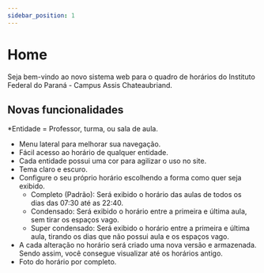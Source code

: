 ```yaml
---
sidebar_position: 1
---
```


# Home

<p>
  Seja bem-vindo ao novo sistema web para o quadro de horários do Instituto Federal do Paraná - Campus Assis Chateaubriand. 
</p>

## Novas funcionalidades

\*Entidade = Professor, turma, ou sala de aula.

- Menu lateral para melhorar sua navegação.
- Fácil acesso ao horário de qualquer entidade.
- Cada entidade possui uma cor para agilizar o uso no site.
- Tema claro e escuro.
- Configure o seu próprio horário escolhendo a forma como quer seja exibido.
  - Completo (Padrão): Será exibido o horário das aulas de todos os dias das 07:30 até as 22:40.
  - Condensado: Será exibido o horário entre a primeira e última aula, sem tirar os espaços vago.
  - Super condensado: Será exibido o horário entre a primeira e última aula, tirando os dias que não possui aula e os espaços vago.
- A cada alteração no horário será criado uma nova versão e armazenada. Sendo assim, você consegue visualizar até os horários antigo.
- Foto do horário por completo.
